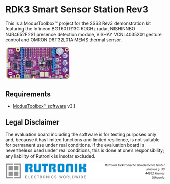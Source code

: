 # RDK3 Smart Sensor Station Rev3

This is a ModusToolbox™ project for the SSS3 Rev3 demonstration kit featuring the Infineon BGT60TR13C 60GHz radar, NISHINNBO NJR4652F2S1 presence detection module, VISHAY VCNL4035X01 gesture control and OMRON D6T32L01A MEMS thermal sensor. 

 <img src="images/rdk3_top.jpg" style="zoom:20%;" />

## Requirements

- [ModusToolbox™ software](https://www.cypress.com/products/modustoolbox-software-environment) v3.1

## Legal Disclaimer

The evaluation board including the software is for testing purposes only and, because it has limited functions and limited resilience, is not suitable for permanent use under real conditions. If the evaluation board is nevertheless used under real conditions, this is done at one’s responsibility; any liability of Rutronik is insofar excluded. 

<img src="images/rutronik_origin_kaunas.png" style="zoom:50%;" />




